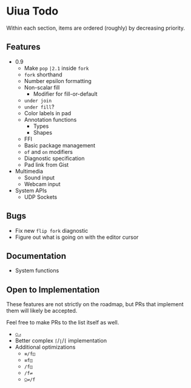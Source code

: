 # Uiua Todo
Within each section, items are ordered (roughly) by decreasing priority.

## Features
- 0.9  
  - Make `pop` `|2.1` inside `fork`
  - `fork` shorthand
  - Number epsilon formatting
  - Non-scalar fill
    - Modifier for fill-or-default
  - `under join`
  - `under fill`?
  - Color labels in pad
  - Annotation functions
    - Types
    - Shapes
  - FFI
  - Basic package management
  - `of` and `on` modifiers
  - Diagnostic specification
  - Pad link from Gist
- Multimedia
  - Sound input
  - Webcam input
- System APIs
  - UDP Sockets

## Bugs
- Fix new `flip fork` diagnostic
- Figure out what is going on with the editor cursor

## Documentation
- System functions

## Open to Implementation
These features are not strictly on the roadmap, but PRs that implement them will likely be accepted.

Feel free to make PRs to the list itself as well.

- `⍜◿`
- Better complex `⌈`/`⌊`/`⁅` implementation
- Additional optimizations
  - `≡/f◫`
  - `≡f◫`
  - `/f◫`
  - `/f⇌`
  - `⍜⇌/f`